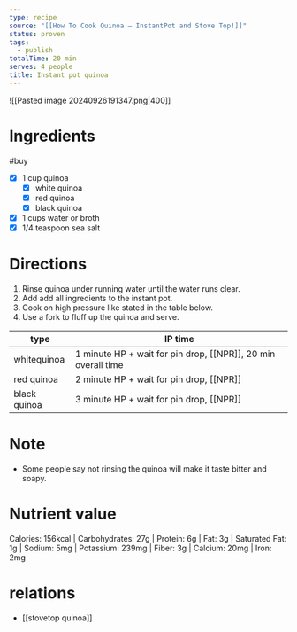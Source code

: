 ```yaml
---
type: recipe
source: "[[How To Cook Quinoa — InstantPot and Stove Top!]]"
status: proven
tags:
  - publish
totalTime: 20 min
serves: 4 people
title: Instant pot quinoa
---
```

![[Pasted image 20240926191347.png|400]]
# Ingredients
#buy
- [x] 1 cup quinoa
	- [x] white quinoa
	- [x] red quinoa
	- [x] black quinoa
- [x] 1 cups water or broth
- [x] 1/4 teaspoon sea salt
# Directions
1. Rinse quinoa under running water until the water runs clear.
2. Add add all ingredients to the instant pot.
3. Cook on high pressure like stated in the table below.
4. Use a fork to fluff up the quinoa and serve.

| type         | IP time                                                   |
| ------------ | --------------------------------------------------------- |
| whitequinoa  | 1 minute HP + wait for pin drop, [[NPR]], 20 min overall time |
| red quinoa   | 2 minute HP + wait for pin drop, [[NPR]]<br>                  |
| black quinoa | 3 minute HP + wait for pin drop, [[NPR]]                      |
# Note
- Some people say not rinsing the quinoa will make it taste bitter and soapy.
# Nutrient value
Calories: 156kcal | Carbohydrates: 27g | Protein: 6g | Fat: 3g | Saturated Fat: 1g | Sodium: 5mg | Potassium: 239mg | Fiber: 3g | Calcium: 20mg | Iron: 2mg
# relations
- [[stovetop quinoa]]